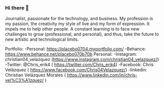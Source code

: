 ### Hi there 👋

Journalist, passionate for the technology, and business. My profession is my passion, the creativity my style of live and my form of expression. It impels me to help other people. A constant learning is to face new challenges to grow (professional, and personal), and thus, take the future to new artistic and technological limits.

Portfolio: 
-Personal: https://placebo0704.myportfolio.com/
-Behance: https://www.behance.net/placebo070b70b
Personal:
-Instagram: christian04_velazquez (https://www.instagram.com/christian04_velazquez/)
-Twitter: @Chris_erik4 ( https://twitter.com/Chris_erik4)
-Facebook: Chris Velázquez ( https://www.facebook.com/Chris04Velazquez/)
-linkedin: Christian Velázquez Morales ( https://www.linkedin.com/in/chris-vel%C3%A1zquez/ )


